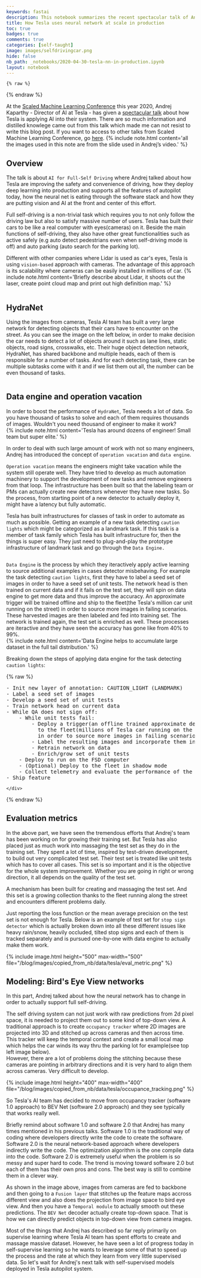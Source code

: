 ```yaml
---
keywords: fastai
description: This notebook summarizes the recent spectacular talk of Andrej Kaparthy showing how Tesla is using neural network at scale in production.
title: How Tesla uses neural network at scale in production
toc: true 
badges: true
comments: true
categories: [self-taught]
image: images/selfdrivingcar.png
hide: false
nb_path: _notebooks/2020-04-30-tesla-nn-in-production.ipynb
layout: notebook
---
```


<!--
#################################################
### THIS FILE WAS AUTOGENERATED! DO NOT EDIT! ###
#################################################
# file to edit: _notebooks/2020-04-30-tesla-nn-in-production.ipynb
-->

<div class="container" id="notebook-container">
        
    {% raw %}
    
<div class="cell border-box-sizing code_cell rendered">

</div>
    {% endraw %}

<div class="cell border-box-sizing text_cell rendered"><div class="inner_cell">
<div class="text_cell_render border-box-sizing rendered_html">
<p>At the <a href="http://scaledml.org/2020/">Scaled Machine Learning Conference</a> this year 2020, Andrej Kaparthy - Director of AI at Tesla - has given a <a href="https://www.youtube.com/watch?time_continue=1&amp;v=hx7BXih7zx8&amp;feature=emb_logo">spectacular talk</a> about how Tesla is applying AI into their system. There are so much information and distilled knowlege came out from this talk which made me can not resist to write this blog post. If you want to access to other talks from Scaled Machine Learning Conference, go <a href="https://info.matroid.com/scaledml-media-archive-preview">here</a>.
{% include note.html content='all the images used in this note are from the slide used in Andrej&#8217;s video.' %}</p>

</div>
</div>
</div>
<div class="cell border-box-sizing text_cell rendered"><div class="inner_cell">
<div class="text_cell_render border-box-sizing rendered_html">
<h2 id="Overview">Overview<a class="anchor-link" href="#Overview"> </a></h2><p>The talk is about <code>AI for Full-Self Driving</code> where Andrej talked about how Tesla are improving the safety and convenience of driving, how they deploy deep learning into production and supports all the features of autopilot today, how the neural net is eating through the software stack and how they are putting vision and AI at the front and center of this effort.</p>

</div>
</div>
</div>
<div class="cell border-box-sizing text_cell rendered"><div class="inner_cell">
<div class="text_cell_render border-box-sizing rendered_html">
<p>Full self-driving is a non-trivial task which requires you to not only follow the driving law but also to satisfy  massive number of users. Tesla has built their cars to be like a real computer with eyes(cameras) on it. Beside the main functions of self-driving, they also have other great functionalities such as active safely (e.g auto detect pedestrians even when self-driving mode is off) and auto parking (auto search for the parking lot).</p>
<p>Different with other companies where Lidar is used as car's eyes, Tesla is using <code>vision-based</code> approach with cameras. The advantage of this approach is its scalability where cameras can be easily installed in millions of car. 
{% include note.html content='Briefly describe about Lidar, it shoots out the laser, create point cloud map and print out high definition map.' %}</p>

</div>
</div>
</div>
<div class="cell border-box-sizing text_cell rendered"><div class="inner_cell">
<div class="text_cell_render border-box-sizing rendered_html">
<p><img src="/blog/images/copied_from_nb/data/tesla/visionapproach.png" alt=""></p>

</div>
</div>
</div>
<div class="cell border-box-sizing text_cell rendered"><div class="inner_cell">
<div class="text_cell_render border-box-sizing rendered_html">
<h2 id="HydraNet">HydraNet<a class="anchor-link" href="#HydraNet"> </a></h2><p>Using the images from cameras, Tesla AI team has built a very large network for detecting objects that their cars have to encounter on the street. As you can see the image on the left below, in order to make decision the car needs to detect a lot of objects around it such as lane lines, static objects, road signs, crosswalks, etc.
Their huge object detection network, HydraNet, has shared backbone and multiple heads, each of them is responsible for a number of tasks.  And for each detecting task, there can be multiple subtasks come with it and if we list them out all, the number can be even thousand of tasks.</p>
<p><img src="/blog/images/copied_from_nb/data/tesla/hydranet.png" alt=""></p>

</div>
</div>
</div>
<div class="cell border-box-sizing text_cell rendered"><div class="inner_cell">
<div class="text_cell_render border-box-sizing rendered_html">
<h2 id="Data-engine-and-operation-vacation">Data engine and operation vacation<a class="anchor-link" href="#Data-engine-and-operation-vacation"> </a></h2>
</div>
</div>
</div>
<div class="cell border-box-sizing text_cell rendered"><div class="inner_cell">
<div class="text_cell_render border-box-sizing rendered_html">
<p>In order to boost the performance of <code>HydraNet</code>, Tesla needs a lot of data. So you have thousand of tasks to solve and each of them requires thousands of images. Wouldn't you need thousand of engineer to make it work?<br>
{% include note.html content='Tesla has around dozens of engineer! Small team but super elite.' %}</p>

</div>
</div>
</div>
<div class="cell border-box-sizing text_cell rendered"><div class="inner_cell">
<div class="text_cell_render border-box-sizing rendered_html">
<p>In order to deal with such large amount of work with not so many engineers, Andrej has introduced the concept of <code>operation vacation</code> and <code>data engine</code>.</p>
<p><code>Operation vacation</code> means the engineers might take vacation while the system still operate well. They have tried to develop as much automation machinery to support the development of new tasks and remove engineers from that loop. The infrastructure has been built so that the labeling team or PMs can actually create new detectors whenever they have new tasks. So the process, from starting point of a new detector to actually deploy it, might have a latency but fully automatic.</p>
<p>Tesla has built infrastructures for classes of task in order to automate as much as possible. Getting an example of a new task detecting <code>caution lights</code> which might be categorized as a landmark task. If this task is a member of task family which Tesla has built infrastructure for, then the things is super easy. They just need to plug-and-play the prototype infrastructure of landmark task and go through the <code>Data Engine.</code></p>
<p><img src="/blog/images/copied_from_nb/data/tesla/op_vac_dataengine.png" alt=""></p>

</div>
</div>
</div>
<div class="cell border-box-sizing text_cell rendered"><div class="inner_cell">
<div class="text_cell_render border-box-sizing rendered_html">
<p><code>Data Engine</code> is the process by which they iteractively apply active learning to source additional examples in cases detector misbehaving. For example the task detecting <code>caution lights</code>, first they have to label a seed set of images in order to have a seed set of unit tests. The network head is then trained on current data and if it fails on the test set, they will spin on data engine to get more data and thus improve the accuracy. An approximate trigger will be trained offline and ship to the fleet(the Tesla's million car unit running on the street) in order to source more images in failing scenarios. These harvested images are then labeled and fed into  training set. The network is trained again, the test set is enriched as well. These processes are iteractive and they have seen the accuracy has gone like from 40% to 99%.<br>
{% include note.html content='Data Engine helps to accumulate large dataset in the full tail distribution.' %}</p>

</div>
</div>
</div>
<div class="cell border-box-sizing text_cell rendered"><div class="inner_cell">
<div class="text_cell_render border-box-sizing rendered_html">
<p>Breaking down the steps of applying data engine for the task detecting <code>caution lights</code>:</p>

</div>
</div>
</div>
    {% raw %}
    
<div class="cell border-box-sizing code_cell rendered">
<div class="input">

<div class="inner_cell">
    <div class="input_area">
<div class=" highlight hl-ipython3"><pre><span></span><span class="o">-</span> <span class="n">Init</span> <span class="n">new</span> <span class="n">layer</span> <span class="n">of</span> <span class="n">annotation</span><span class="p">:</span> <span class="n">CAUTION_LIGHT</span> <span class="p">(</span><span class="n">LANDMARK</span><span class="p">)</span>
<span class="o">-</span> <span class="n">Label</span> <span class="n">a</span> <span class="n">seed</span> <span class="nb">set</span> <span class="n">of</span> <span class="n">images</span>
<span class="o">-</span> <span class="n">Develop</span> <span class="n">a</span> <span class="n">seed</span> <span class="nb">set</span> <span class="n">of</span> <span class="n">unit</span> <span class="n">tests</span>
<span class="o">-</span> <span class="n">Train</span> <span class="n">network</span> <span class="n">head</span> <span class="n">on</span> <span class="n">current</span> <span class="n">data</span> 
<span class="o">-</span> <span class="n">While</span> <span class="n">QA</span> <span class="n">does</span> <span class="ow">not</span> <span class="n">sign</span> <span class="n">off</span><span class="p">:</span>
    <span class="o">-</span> <span class="n">While</span> <span class="n">unit</span> <span class="n">tests</span> <span class="n">fail</span><span class="p">:</span>
        <span class="o">-</span> <span class="n">Deploy</span> <span class="n">a</span> <span class="n">trigger</span><span class="p">(</span><span class="n">an</span> <span class="n">offline</span> <span class="n">trained</span> <span class="n">approximate</span> <span class="n">detector</span><span class="p">)</span> 
          <span class="n">to</span> <span class="n">the</span> <span class="n">fleet</span><span class="p">(</span><span class="n">millions</span> <span class="n">of</span> <span class="n">Tesla</span> <span class="n">car</span> <span class="n">running</span> <span class="n">on</span> <span class="n">the</span> <span class="n">street</span><span class="p">)</span> 
          <span class="ow">in</span> <span class="n">order</span> <span class="n">to</span> <span class="n">source</span> <span class="n">more</span> <span class="n">images</span> <span class="ow">in</span> <span class="n">failing</span> <span class="n">scenarios</span><span class="o">.</span> 
        <span class="o">-</span> <span class="n">Label</span> <span class="n">the</span> <span class="n">resulting</span> <span class="n">images</span> <span class="ow">and</span> <span class="n">incorporate</span> <span class="n">them</span> <span class="n">into</span> <span class="n">the</span> <span class="n">training</span> <span class="nb">set</span><span class="o">.</span>
        <span class="o">-</span> <span class="n">Retrain</span> <span class="n">network</span> <span class="n">on</span> <span class="n">data</span> 
        <span class="o">-</span> <span class="n">Enrich</span><span class="o">/</span><span class="n">grow</span> <span class="nb">set</span> <span class="n">of</span> <span class="n">unit</span> <span class="n">tests</span>
    <span class="o">-</span> <span class="n">Deploy</span> <span class="n">to</span> <span class="n">run</span> <span class="n">on</span> <span class="n">the</span> <span class="n">FSD</span> <span class="n">computer</span>
    <span class="o">-</span> <span class="p">(</span><span class="n">Optional</span><span class="p">)</span> <span class="n">Deploy</span> <span class="n">to</span> <span class="n">the</span> <span class="n">fleet</span> <span class="ow">in</span> <span class="n">shadow</span> <span class="n">mode</span>
    <span class="o">-</span> <span class="n">Collect</span> <span class="n">telemetry</span> <span class="ow">and</span> <span class="n">evaluate</span> <span class="n">the</span> <span class="n">performance</span> <span class="n">of</span> <span class="n">the</span> <span class="n">feature</span>
<span class="o">-</span> <span class="n">Ship</span> <span class="n">feature</span>
</pre></div>

    </div>
</div>
</div>

</div>
    {% endraw %}

<div class="cell border-box-sizing text_cell rendered"><div class="inner_cell">
<div class="text_cell_render border-box-sizing rendered_html">
<h2 id="Evaluation-metrics">Evaluation metrics<a class="anchor-link" href="#Evaluation-metrics"> </a></h2>
</div>
</div>
</div>
<div class="cell border-box-sizing text_cell rendered"><div class="inner_cell">
<div class="text_cell_render border-box-sizing rendered_html">
<p>In the above part, we have seen the tremendous efforts that Andrej's team has been working on for growing their training set. But Tesla has also placed just as much work into massaging the test set as they do in the training set. They spent a lot of time, inspired by test-driven development, to build out very complicated test set. Their test set is treated like unit tests which has to cover all cases. This set is so important and it is the objective for the whole system improvement. Whether you are going in right or wrong direction, it all depends on the quality of the test set.</p>
<p>A mechanism has been built for creating and massaging the test set. And this set is a growing collection thanks to the fleet running along the street and encounters different problems daily.</p>
<p>Just reporting the loss function or the mean average precision on the test set is not enough for Tesla. Below is an example of test set for <code>stop sign detector</code> which is actually broken down into all these different issues like heavy rain/snow, heavily occluded, tilted stop signs and each of them is tracked separately and is pursued one-by-one with data engine to actually make them work.</p>

</div>
</div>
</div>
<div class="cell border-box-sizing text_cell rendered"><div class="inner_cell">
<div class="text_cell_render border-box-sizing rendered_html">
<p>{% include image.html height="500" max-width="500" file="/blog/images/copied_from_nb/data/tesla/eval_metric.png" %}</p>

</div>
</div>
</div>
<div class="cell border-box-sizing text_cell rendered"><div class="inner_cell">
<div class="text_cell_render border-box-sizing rendered_html">
<h2 id="Modeling:-Bird's-Eye-View-networks">Modeling: Bird's Eye View networks<a class="anchor-link" href="#Modeling:-Bird's-Eye-View-networks"> </a></h2><p>In this part, Andrej talked about how the neural network has to change in order to actually support full self-driving.</p>
<p>The self driving system can not just work with raw predictions from 2d pixel space, it is needed to project them out to some kind of top-down view. A traditional approach is to create <code>occupancy tracker</code> where 2D images are projected into 3D and stitched up across cameras and then across time. This tracker will keep the temporal context  and create a small local map which helps the car winds its way thru the parking lot for example(see top left image below).<br>
However, there are a lot of problems doing the stitching because these cameras are pointing in arbitrary directions and it is very hard to align them across cameras. Very difficult to develop.</p>
<p>{% include image.html height="400" max-width="400" file="/blog/images/copied_from_nb/data/tesla/occupance_tracking.png" %}</p>

</div>
</div>
</div>
<div class="cell border-box-sizing text_cell rendered"><div class="inner_cell">
<div class="text_cell_render border-box-sizing rendered_html">
<p>So Tesla's AI team has decided to move from occupancy tracker (software 1.0 approach) to BEV Net (software 2.0 approach) and they see typically that works really well.</p>
<p>Briefly remind about software 1.0 and software 2.0 that Andrej has many times mentioned in his previous talks. Software 1.0 is the traditional way of coding where developers directly write the code to create the software.
Software 2.0 is the neural network-based approach where developers indirectly write the code. The optimization algorithm is the one compile data into the code. Software 2.0 is extremely useful when the problem is so messy and super hard to code. The trend is moving toward software 2.0 but each of them has their own pros and cons. The best way is still to combine them in a clever way.
<img src="/blog/images/copied_from_nb/data/tesla/BEV.png" alt=""></p>

</div>
</div>
</div>
<div class="cell border-box-sizing text_cell rendered"><div class="inner_cell">
<div class="text_cell_render border-box-sizing rendered_html">
<p>As shown in the image above, images from cameras are fed to backbone and then going to a <code>Fusion layer</code> that stitches up the feature maps accross different view and also does the projection from image space to bird eye view. And then you have a <code>Temporal module</code> to actually smooth out these predictions. The <code>BEV Net</code> decoder actually create top-down space. That is how we can directly predict objects in top-down view from camera images.</p>
<p>Most of the things that Andrej has described so far reply primarily on supervise learning where Tesla AI team has spent efforts to create and massage massive dataset. However, he have seen a lot of progress today in self-supervise learning so he wants to leverage some of that to speed up the process and the rate at which they learn from very little supervised data. So let's wait for Andrej's next talk with self-supervised models deployed in Tesla autopilot system.</p>

</div>
</div>
</div>
</div>
 

